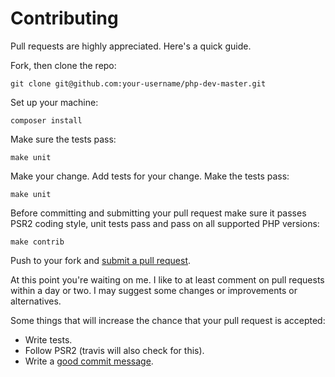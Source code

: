 # Contributing

Pull requests are highly appreciated. Here's a quick guide.

Fork, then clone the repo:

    git clone git@github.com:your-username/php-dev-master.git

Set up your machine:

    composer install

Make sure the tests pass:

    make unit

Make your change. Add tests for your change. Make the tests pass:

    make unit
    
Before committing and submitting your pull request make sure it passes PSR2 coding style, unit tests pass and pass on all supported PHP versions:

    make contrib

Push to your fork and [submit a pull request][pr].

[pr]: https://help.github.com/articles/creating-a-pull-request/

At this point you're waiting on me. I like to at least comment on pull requests
within a day or two. I may suggest some changes or improvements or alternatives.

Some things that will increase the chance that your pull request is accepted:

* Write tests.
* Follow PSR2 (travis will also check for this).
* Write a [good commit message][commit].

[commit]: http://chris.beams.io/posts/git-commit/

